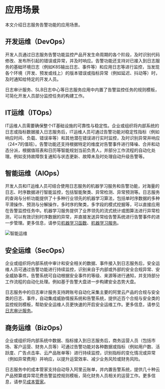 # 应用场景

本文介绍日志服务告警功能的应用场景。

## 开发运维（DevOps）

开发人员通过日志服务告警功能监控产品开发生命周期的各个阶段，及时识别代码修改、发布所引起的错误或异常，并及时响应。告警功能还支持对已接入到日志服务的基础环境日志（例如K8S输出日志、事件等）和应用日志等进行监控，当发现各个环境（开发、预发或线上）的版本错误或指标异常（例如延迟、抖动等）时，及时通知给特定的开发人员。

日志审计服务、SLB日志中心等日志服务应用中内置了告警监控任务的规则模板，可简化开发人员部分监控任务的构建工作。

## IT运维（ITOps）

IT运维人员需要确保整个IT基础设施的可靠性与稳定性。企业或组织将内部系统的日志或指标数据接入日志服务后，IT运维人员可通过告警功能对稳定性指标（例如响应时间、负载、错误率等）和其他潜在错误进行实时监控，及时识别异常并响应（24×7的值班）。告警功能还支持根据特定的维度对告警事件进行降噪、合并和动态分派，根据值班表和日历等智能规划当前负责人，并部分工作流程的自动化处理。例如支持故障恢复通知与状态更新、故障未及时处理自动升级告警等。

## 智能运维（AIOps）

开发人员和IT运维人员可结合使用日志服务的机器学习服务和告警功能，对海量的日志、时序数据进行智能监控，包括智能聚类、异常检测、异常预测等。日志服务的查询与分析功能提供了十多种行业领先的机器学习算法，包括单时序数据的多种平滑操作、预测与分解操作，多时序的聚类，多字段的模式挖掘等，可以直接应用在告警监控任务中。机器学习服务提供了业界领先的流式统计或图算法进行异常检测，可以有效识别时序数据的异常，并直接发送异常给告警系统进行告警事件的进一步管理。更多信息，请参见[机器学习函数](/intl.zh-CN/查询与分析/机器学习语法与函数/概述.md)、[机器学习服务]()。

![智能运维](https://static-aliyun-doc.oss-accelerate.aliyuncs.com/assets/img/zh-CN/7285397161/p261935.png)

## 安全运维（SecOps）

企业或组织将内部系统中审计和安全相关的数据、事件接入到日志服务后，安全运维人员可通过告警功能进行持续监控，识别来自于内部或外部的安全合规异常、安全威胁事件。告警系统可自动根据安全事件的等级、来源等进行通知，并支持部分工作流程的自动化处理。例如基于告警大盘进一步构建安全态势大盘。

日志服务中的日志审计服务支持跨账号自动化采集主要的阿里云产品的合规与安全类的日志、事件，自动集成威胁情报系统和告警系统，提供近百个合规与安全类的监控规则模板，帮助安全运维人员更快速的开启安全运维工作。更多信息，请参见[日志审计服务](/intl.zh-CN/应用中心（App）/日志审计服务/简介.md)。

## 商务运维（BizOps）

企业或组织将内部系统中数据、指标接入到日志服务后，商务运营人员（包括市场、客户运营、财务人员等）可通过告警功能对各种数据或指标（例如用户数、活跃度、广告点击率、云产品账单等）进行持续监控，识别指标的变化情况或异常（例如异常费用）并响应，以提升运营效率、减少业务风险或财务风险。

日志服务中的成本管家支持自动导入阿里云账单，并内置告警系统，提供几十种云产品预算或异常花费告警监控规则模板，简化财务人员相关的运营工作。更多信息，请参见[成本管家](/intl.zh-CN/应用中心（App）/成本管家/成本管家.md)。

